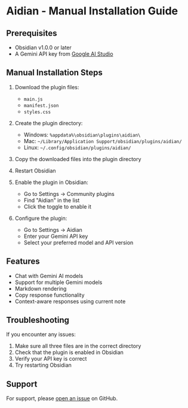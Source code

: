 # Aidian - Manual Installation Guide

## Prerequisites
- Obsidian v1.0.0 or later
- A Gemini API key from [Google AI Studio](https://makersuite.google.com/app/apikey)

## Manual Installation Steps

1. Download the plugin files:
   - `main.js`
   - `manifest.json`
   - `styles.css`

2. Create the plugin directory:
   - Windows: `%appdata%\obsidian\plugins\aidian\`
   - Mac: `~/Library/Application Support/obsidian/plugins/aidian/`
   - Linux: `~/.config/obsidian/plugins/aidian/`

3. Copy the downloaded files into the plugin directory

4. Restart Obsidian

5. Enable the plugin in Obsidian:
   - Go to Settings → Community plugins
   - Find "Aidian" in the list
   - Click the toggle to enable it

6. Configure the plugin:
   - Go to Settings → Aidian
   - Enter your Gemini API key
   - Select your preferred model and API version

## Features
- Chat with Gemini AI models
- Support for multiple Gemini models
- Markdown rendering
- Copy response functionality
- Context-aware responses using current note

## Troubleshooting
If you encounter any issues:
1. Make sure all three files are in the correct directory
2. Check that the plugin is enabled in Obsidian
3. Verify your API key is correct
4. Try restarting Obsidian

## Support
For support, please [open an issue](https://github.com/SharadGandhi/aidian/issues) on GitHub. 